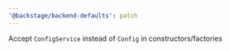 ```yaml
---
'@backstage/backend-defaults': patch
---
```


Accept `ConfigService` instead of `Config` in constructors/factories
